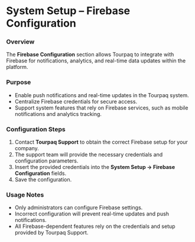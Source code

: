 # System Setup – Firebase Configuration

### **Overview**

The **Firebase Configuration** section allows Tourpaq to integrate with Firebase for notifications, analytics, and real-time data updates within the platform.

### **Purpose**

* Enable push notifications and real-time updates in the Tourpaq system.
* Centralize Firebase credentials for secure access.
* Support system features that rely on Firebase services, such as mobile notifications and analytics tracking.

### **Configuration Steps**

1. Contact **Tourpaq Support** to obtain the correct Firebase setup for your company.
2. The support team will provide the necessary credentials and configuration parameters.
3. Insert the provided credentials into the **System Setup → Firebase Configuration** fields.
4. Save the configuration.

### **Usage Notes**

* Only administrators can configure Firebase settings.
* Incorrect configuration will prevent real-time updates and push notifications.
* All Firebase-dependent features rely on the credentials and setup provided by Tourpaq Support.

